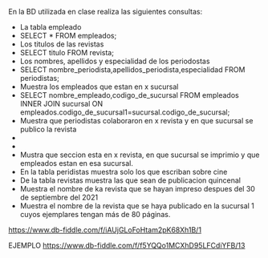 En la BD utilizada en clase realiza las siguientes consultas:

* La tabla empleado
* SELECT * FROM empleados;
* Los titulos de las revistas
* SELECT titulo FROM revista;
* Los nombres, apellidos y especialidad de los periodostas
* SELECT nombre_periodista,apellidos_periodista,especialidad FROM periodistas;
* Muestra los empleados que estan en x sucursal
* SELECT nombre_empleado,codigo_de_sucursal
FROM empleados INNER JOIN sucursal ON empleados.codigo_de_sucursal1=sucursal.codigo_de_sucursal;
* Muestra que periodistas colaboraron en x revista y en que sucursal se publico la revista
* 
* 
* Mustra que seccion esta en x revista, en que sucursal se imprimio y que empleados estan en esa sucursal.
* En la tabla peridistas muestra solo los que escriban sobre cine
* De la tabla revistas muestra las que sean de publicacion quincenal
* Muestra el nombre de ka revista que se hayan impreso despues del 30 de septiembre del 2021
* Muestra el nombre de la revista que se haya publicado en la sucursal 1 cuyos ejemplares tengan más de 80 páginas.

https://www.db-fiddle.com/f/iAUjGLoFoHtam2pK68Xh1B/1

EJEMPLO
https://www.db-fiddle.com/f/f5YQQo1MCXhD95LFCdiYFB/13
